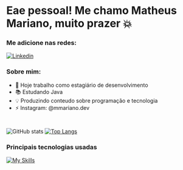 # Eae pessoal! Me chamo Matheus Mariano, muito prazer 💥
### Me adicione nas redes:

[![Linkedin](https://img.shields.io/badge/LinkedIn-0077B5?style=for-the-badge&logo=linkedin&color=green)](https://www.linkedin.com/in/matheus-mariano-077b2425b/)

### Sobre mim:
- 🔭 Hoje trabalho como estagiário de desenvolvimento
- 📚 Estudando Java
- 💡 Produzindo conteudo sobre programação e tecnologia
- ⚡ Instagram: @mmariano.dev
  
# 
![GitHub stats](https://github-readme-stats.vercel.app/api?username=MathSanches&show_icons=true&theme=chartreuse-dark)
[![Top Langs](https://github-readme-stats.vercel.app/api/top-langs/?username=MathSanches&theme=chartreuse-dark&layout=compact)](https://github.com/MathSanches/github-readme-stats)

### Principais tecnologias usadas 

[![My Skills](https://skillicons.dev/icons?i=java,kotlin,js,nodejs,typescript,python,mysql)](https://skillicons.dev)
